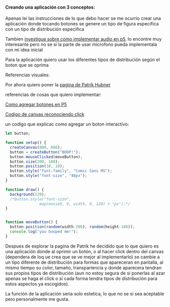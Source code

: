 #### Creando una aplicación con 3 conceptos: 

Apenas lei las instrucciones de lo que debo hacer se me ocurrio crear una aplicación donde tocando botones se genere un tipo de figura especifica con un tipo de distribución especifica

Tambien [investigue sobre como implementar audio en p5](https://medium.spatialpixel.com/sounds-bd05429aba38), lo encontre muy interesante pero no se si la parte de usar microfono pueda implementala con mi idea inicial



Para la aplicación quiero usar los diferentes tipos de distribución según el boton que se oprima


Referencias visuales:

Por ahora quiero poner la [pagina de Patrik Hubner](https://www.patrik-huebner.com/creative-coding/rgb-shift-loops//)

referencias de cosas que quiero implementar:

[Como agregar botones en P5](https://p5js.org/reference/p5/createButton/)

[Codigo de canvas reconociendo click](https://editor.p5js.org/acedean/sketches/QS3BjapSx)

un codigo que explicac como agregar un boton interactivo:
``` js
let button;

function setup() {
  createCanvas(800, 600);
  button = createButton("BOOP!");
  button.mouseClicked(moveButton);
  button.size(200, 100);
  button.position(10, 10);
  button.style("font-family", "Comic Sans MS");
  button.style("font-size", "48px");
} 

function draw() { 
  background(220);
  /*button.style("font-size",
               map(mouseX, 0, width, 0, 128) + "px");*/
}


function moveButton() {
  button.position(random(width-200), random(height-100));
  console.log("you booped me!");
}
```


Despues de explorar la pagina de Patrik he decidido que lo que quiero es una aplicación donde al oprimir un botón, o al hacer click dentro del canvas (dependera de loq ue crea que se ve mejor al implementarlo) se cambie a un tipo diferente de distribución para formas que apareceran en pantalla, al mismo tiempo su color, tamaño, transpariencia y donde aparecera tendran sus propios tipos de distribución (aun no estoy segura de si ponerlas al azar apenas se haga el click o si cada forma tendra tipos de distribución para estos aspectos ya escogidos).

La función de la aplicación seria solo estetica, lo que no se si sea aceptable pero personalmente me gusta.
